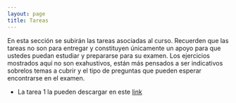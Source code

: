 ```yaml
---
layout: page
title: Tareas
---
```


En esta sección se subirán las tareas asociadas al curso. Recuerden que las tareas no son para entregar y constituyen únicamente un apoyo para que ustedes puedan estudiar y prepararse para su examen. Los ejercicios mostrados aquí no son exahustivos, están más pensados a ser indicativos sobrelos temas a cubrir y el tipo de preguntas que pueden esperar encontrarse en el examen.

- La tarea 1 la pueden descargar en este [link](https://drive.google.com/file/d/1Y12H7GTZK5V-0H17RUC03h7AupiiozJy/view?usp=sharing)